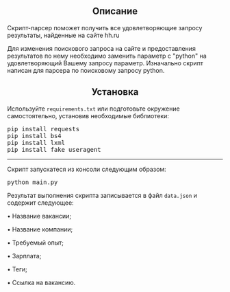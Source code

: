 <h2 align="center">Описание</h2>
Скрипт-парсер поможет получить все удовлетворяющие запросу результаты, найденные на сайте hh.ru

Для изменения поискового запроса на сайте и предоставления результатов по нему необходимо заменить параметр с "python" на удовлетворяющий Вашему запросу параметр. Изначально скрипт написан для парсера по поисковому запросу python.

<h2 align="center">Установка</h2>
Используйте <code>requirements.txt</code> или подготовьте окружение самостоятельно, установив необходимые библиотеки:

<pre>
pip install requests
pip install bs4
pip install lxml
pip install fake_useragent
</pre>

___________________________________________________________

Скрипт запускатеся из консоли следующим образом:
<pre>python main.py</pre>

Результат выполнения скрипта записывается в файл <code>data.json</code> и содержит следующее:

•	Название вакансии;

•	Название компании;

•	Требуемый опыт;

•	Зарплата;

•	Теги;

•	Ссылка на вакансию.
